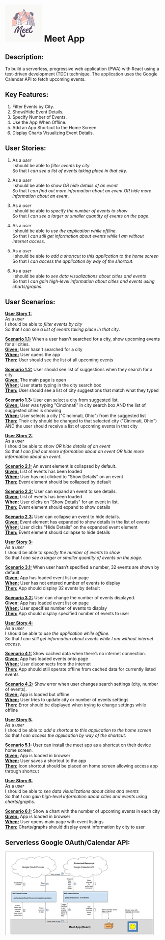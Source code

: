 # ![Meet brand logo](src/img/meet-logo-120x120.png) Meet App

## Description:
To build a serverless, progressive web application (PWA) with React using a
test-driven development (TDD) technique. The application uses the Google
Calendar API to fetch upcoming events.

## Key Features:
1. Filter Events by City.
2. Show/Hide Event Details.
3. Specify Number of Events.
4. Use the App When Offline.
5. Add an App Shortcut to the Home Screen.
6. Display Charts Visualizing Event Details.

## User Stories:
1. As a *user* <br>
I should be able to *filter events by city*<br>
So that *I can see a list of events taking place in that city*.

2. As a *user* <br>
I should be able to *show OR hide details of an event* <br>
So that *I can find out more information about an event OR hide more information about an event*.

3. As a *user* <br>
I should be able to *specify the number of events to show*<br>
So that *I can see a larger or smaller quantity of events on the page*.

4. As a *user* <br>
I should be able to *use the application while offline*.<br>
So that *I can still get information about events while I am without internet access*.

5. As a *user* <br>
I should be able to *add a shortcut to this application to the home screen*<br>
So that *I can access the application by way of the shortcut*.

6. As a *user* <br>
I should be able to *see data visualizations about cities and events*<br>
So that *I can gain high-level information about cities and events using charts/graphs*.

## User Scenarios:
**<ins>User Story 1:</ins>** <br>
As a *user* <br>
I should be able to *filter events by city*<br>
So that *I can see a list of events taking place in that city*.

**<ins>Scenario 1.1:</ins>** When a user hasn't searched for a city, show upcoming events for all cities. <br>
**<ins>Given:</ins>** User hasn't searched for a city <br>
**<ins>When:</ins>** User opens the app<br>
**<ins>Then:</ins>** User should see the list of all upcoming events<br>

**<ins>Scenario 1.2:</ins>** User should see list of suggestions when they search for a city. <br>
**<ins>Given:</ins>** The main page is open <br>
**<ins>When:</ins>** User starts typing in the city search box <br>
**<ins>Then:</ins>** User should see a list of city suggestions that match what they typed <br>

**<ins>Scenario 1.3:</ins>** User can select a city from suggested list. <br>
**<ins>Given:</ins>** User was typing "Cincinnati" in city search box AND the list of suggested cities is showing<br>
**<ins>When:</ins>** User selects a city ("Cincinnati, Ohio") from the suggested list<br>
**<ins>Then:</ins>** Their city should be changed to that selected city ("Cininnati, Ohio") AND the user should receive a list of upcoming events in that city <br>

**<ins>User Story 2:</ins>** <br>
As a *user* <br>
I should be able to *show OR hide details of an event* <br>
So that *I can find out more information about an event OR hide more information about an event*.

**<ins>Scenario 2.1:</ins>** An event element is collapsed by default. <br>
**<ins>Given:</ins>** List of events has been loaded <br>
**<ins>When:</ins>** User has not clicked to "Show Details" on an event <br>
**<ins>Then:</ins>** Event element should be collapsed by default <br>

**<ins>Scenario 2.2:</ins>** User can expand an event to see details. <br>
**<ins>Given:</ins>** List of events has been loaded <br>
**<ins>When:</ins>** User clicks on "Show Details" for an event in list. <br>
**<ins>Then:</ins>** Event element should expand to show details <br>

**<ins>Scenario 2.3:</ins>** User can collapse an event to hide details. <br>
**<ins>Given:</ins>** Event element has expanded to show details in the list of events <br>
**<ins>When:</ins>** User clicks "Hide Details" on the expanded event element <br>
**<ins>Then:</ins>** Event element should collapse to hide details <br>

**<ins>User Story 3:</ins>**  <br>
As a *user* <br>
I should be able to *specify the number of events to show*<br>
So that *I can see a larger or smaller quantity of events on the page*.

**<ins>Scenario 3.1:</ins>** When user hasn’t specified a number, 32 events are shown by default. <br>
**<ins>Given:</ins>** App has loaded event list on page <br>
**<ins>When:</ins>** User has not entered number of events to display <br>
**<ins>Then:</ins>** App should display 32 events by default <br>

**<ins>Scenario 3.2:</ins>**  User can change the number of events displayed. <br>
**<ins>Given:</ins>** App has loaded event list on page <br>
**<ins>When:</ins>** User specifies number of events to display <br>
**<ins>Then:</ins>** App should display specified number of events to user <br>

**<ins>User Story 4:</ins>** <br>
As a *user* <br>
I should be able to *use the application while offline*.<br>
So that *I can still get information about events while I am without internet access*.

**<ins>Scenario 4.1:</ins>** Show cached data when there’s no internet connection. <br>
**<ins>Given:</ins>** App has loaded events onto page <br>
**<ins>When:</ins>** User disconnects from the internet <br>
**<ins>Then:</ins>** App should still operate offline from cached data for currently listed events <br>

**<ins>Scenario 4.2:</ins>** Show error when user changes search settings (city, number of events). <br>
**<ins>Given:</ins>** App is loaded but offline <br>
**<ins>When:</ins>** User tries to update city or number of events settings <br>
**<ins>Then:</ins>** Error should be displayed when trying to change settings while offline <br>

**<ins>User Story 5:</ins>** <br>
As a *user* <br>
I should be able to *add a shortcut to this application to the home screen*<br>
So that *I can access the application by way of the shortcut*.

**<ins>Scenario 5.1:</ins>** User can install the meet app as a shortcut on their device home screen. <br>
**<ins>Given:</ins>** App is loaded in browser <br>
**<ins>When:</ins>** User saves a shortcut to the app <br>
**<ins>Then:</ins>** Icon shortcut should be placed on home screen allowing access app through shortcut <br>

**<ins>User Story 6:</ins>**  <br>
As a *user* <br>
I should be able to *see data visualizations about cities and events*<br>
So that *I can gain high-level information about cities and events using charts/graphs*.

**<ins>Scenario 6.1:</ins>** Show a chart with the number of upcoming events in each city <br>
**<ins>Given:</ins>** App is loaded in browser <br>
**<ins>When:</ins>** User opens main page with event listings <br>
**<ins>Then:</ins>** Charts/graphs should display event information by city to user <br>

## Serverless Google OAuth/Calendar API:
![Meet serverless architecture diagram](/src/img/Meet_App_Serverless_Diagram.png)
